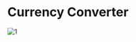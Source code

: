 # Currency Converter
![1](https://user-images.githubusercontent.com/63760755/185997558-ba3cfaad-f844-444e-81dd-251e18a218ea.JPG)

